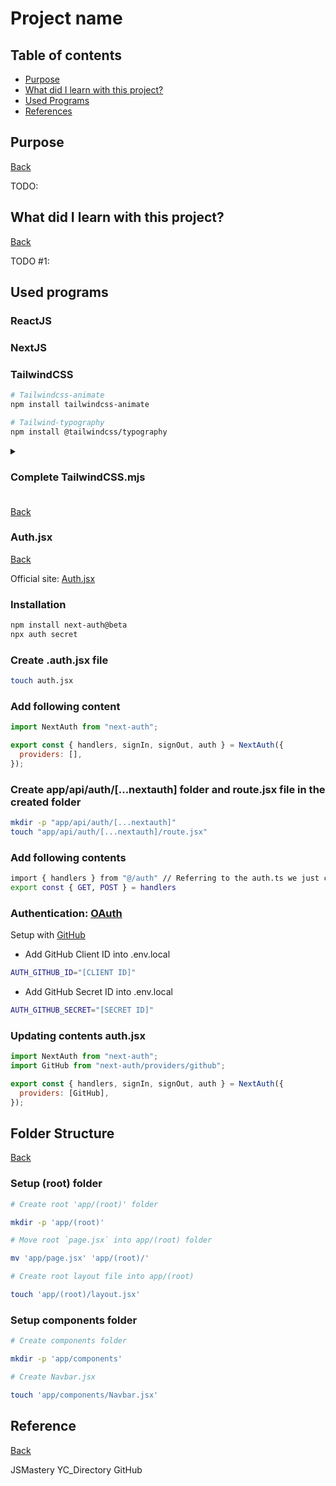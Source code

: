 # Project name

## Table of contents

- [Purpose](#purpose)
- [What did I learn with this project?](#what-did-i-learn-with-this-project)
- [Used Programs](#used-programs)
- [References](#reference)

## Purpose

[Back](#table-of-contents)<br>

TODO:

## What did I learn with this project?

[Back](#table-of-contents)<br>

TODO #1:

## Used programs

### ReactJS

### NextJS

### TailwindCSS

```sh
# Tailwindcss-animate
npm install tailwindcss-animate

# Tailwind-typography
npm install @tailwindcss/typography
```

<details>
<summary><h3>Complete TailwindCSS.mjs<h3></summary>

```mjs
/** @type {import('tailwindcss').Config} */
export default {
  content: [
    "./pages/**/*.{js,ts,jsx,tsx,mdx}",
    "./components/**/*.{js,ts,jsx,tsx,mdx}",
    "./app/**/*.{js,ts,jsx,tsx,mdx}",
    "./sanity/**/*.{js,ts,jsx,tsx,mdx}",
  ],
  theme: {
    extend: {
      screens: {
        xs: "475px",
      },
      colors: {
        primary: {
          100: "FFE8F0",
          DEFAULT: "#EE2B69",
        },
        secondary: "#FBE843",
        black: {
          100: "#333333",
          200: "#141413",
          300: "#7D8087",
          DEFAULT: "#000000",
        },
        white: {
          100: "#F7F7F7",
          DEFAULT: "#FFFFFF",
        },
        background: "var(--background)",
        foreground: "var(--foreground)",
      },
    },
    fontFamily: {
      "work-sans": "var(--font-work-sans)",
    },
    borderRadius: {
      lg: "var(--radius)",
      md: "calc(var(--radius) - 2px)",
      sm: "calc(var(--radius) - 4px)",
    },
    boxShadow: {
      100: "2px 2px 0px 0px rgb(0, 0, 0)",
      200: "2px 2px 0px 2px rgb(0, 0, 0)",
      300: "2px 2px 0px 2px rgb(238, 43, 105)",
    },
  },
  plugins: [require("@tailwindcss/typography"), require("tailwindcss-animate")],
};
```

</details>

[Back](#table-of-contents)<br>

### Auth.jsx

[Back](#table-of-contents)<br>

Official site: [Auth.jsx](https://authjs.dev/getting-started/installation)

### Installation

```sh
npm install next-auth@beta
npx auth secret
```

### Create .auth.jsx file

```sh
touch auth.jsx
```

### Add following content

```js
import NextAuth from "next-auth";

export const { handlers, signIn, signOut, auth } = NextAuth({
  providers: [],
});
```

### Create app/api/auth/[...nextauth] folder and route.jsx file in the created folder

```sh
mkdir -p "app/api/auth/[...nextauth]"
touch "app/api/auth/[...nextauth]/route.jsx"
```

### Add following contents

```sh
import { handlers } from "@/auth" // Referring to the auth.ts we just created
export const { GET, POST } = handlers
```

### Authentication: [OAuth](https://authjs.dev/getting-started/authentication/oauth)

Setup with [GitHub](https://docs.github.com/en/apps/oauth-apps/building-oauth-apps/creating-an-oauth-app)

- Add GitHub Client ID into .env.local

```sh
AUTH_GITHUB_ID="[CLIENT ID]"
```

- Add GitHub Secret ID into .env.local

```sh
AUTH_GITHUB_SECRET="[SECRET ID]"
```

### Updating contents auth.jsx

```js
import NextAuth from "next-auth";
import GitHub from "next-auth/providers/github";

export const { handlers, signIn, signOut, auth } = NextAuth({
  providers: [GitHub],
});
```

## Folder Structure

[Back](#table-of-contents)<br>

### Setup (root) folder

```sh
# Create root 'app/(root)' folder

mkdir -p 'app/(root)'

# Move root `page.jsx` into app/(root) folder

mv 'app/page.jsx' 'app/(root)/'

# Create root layout file into app/(root)

touch 'app/(root)/layout.jsx'
```

### Setup components folder

```sh
# Create components folder

mkdir -p 'app/components'

# Create Navbar.jsx

touch 'app/components/Navbar.jsx'
```

## Reference

[Back](#table-of-contents)<br>

JSMastery
YC_Directory GitHub
